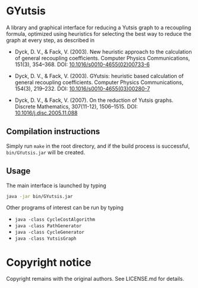 # GYutsis

A library and graphical interface for reducing a Yutsis graph to a
recoupling formula, optimized using heuristics for selecting the best
way to reduce the graph at every step, as described in

- Dyck, D. V., & Fack, V. (2003). New heuristic approach to the
  calculation of general recoupling coefficients. Computer Physics
  Communications, 151(3), 354–368. DOI:
  [10.1016/s0010-4655(02)00733-6](http://dx.doi.org/10.1016/s0010-4655(02)00733-6)

- Dyck, D. V., & Fack, V. (2003). GYutsis: heuristic based calculation
  of general recoupling coefficients. Computer Physics Communications,
  154(3), 219–232. DOI:
  [10.1016/s0010-4655(03)00280-7](http://dx.doi.org/10.1016/s0010-4655(03)00280-7)

- Dyck, D. V., & Fack, V. (2007). On the reduction of Yutsis
  graphs. Discrete Mathematics, 307(11-12), 1506–1515. DOI:
  [10.1016/j.disc.2005.11.088](http://dx.doi.org/10.1016/j.disc.2005.11.088)

## Compilation instructions

Simply run `make` in the root directory, and if the build process is
successful, `bin/GYutsis.jar` will be created.

## Usage

The main interface is launched by typing

```sh
java -jar bin/GYutsis.jar
```

Other programs of interest can be run by typing

- `java -class CycleCostAlgorithm`
- `java -class PathGenerator`
- `java -class CycleGenerator`
- `java -class YutsisGraph`

# Copyright notice

Copyright remains with the original authors. See LICENSE.md for
details.
